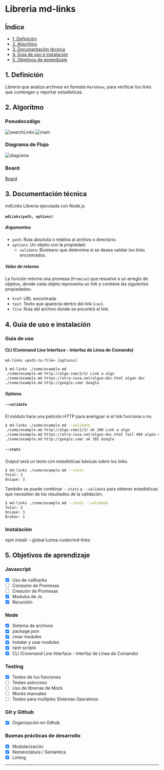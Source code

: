# Libreria md-links

## Índice

* [1. Definición](#1-definicion)
* [2. Algoritmo](#2-algoritmo)
* [3. Documentación técnica](#3-documentacion-tecnica)
* [4. Guia de uso e instalación](#4-guia-de-uso-e-instalacion)
* [5. Objetivos de aprendizaje](#5-objetivos-de-aprendizaje)


## 1. Definición

Libreria que analiza archivos en formato `Markdown`, para verificar los links que contengan 
y reportar estadísticas.

## 2. Algoritmo

### Pseudocodigo
![searchLinks](/screen/searchLinks.png)
![main](/screen/main.png)

### Diagrama de Flujo
![diagrama](/screen/mdLinks.jpg)

### Board
[Board](https://github.com/luzma-coder/LIM012-fe-md-links/projects/1?fullscreen=true)

## 3. Documentación técnica

mdLinks Libreria ejecutada con Node.js

#### `mdLinks(path, options)`

##### Argumentos

- `path`: Ruta absoluta o relativa al archivo o directorio.
- `options`: Un objeto con la propiedad:
  * `validate`: Booleano que determina si se desea validar los links
    encontrados.

##### Valor de retorno

La función retorna una promesa (`Promise`) que resuelve a un arreglo de objetos, donde cada objeto representa un link y contiene las siguientes propiedades:

- `href`: URL encontrada.
- `text`: Texto que aparecía dentro del link (`<a>`).
- `file`: Ruta del archivo donde se encontró el link.

## 4. Guia de uso e instalación

### Guia de uso

#### CLI (Command Line Interface - Interfaz de Línea de Comando)

`md-links <path-to-file> [options]`

```sh
$ md-links ./some/example.md
./some/example.md http://algo.com/2/3/ Link a algo
./some/example.md https://otra-cosa.net/algun-doc.html algún doc
./some/example.md http://google.com/ Google
```

#### Options

##### `--validate`

El módulo hace una petición HTTP para averiguar si el link funciona o no.

```sh
$ md-links ./some/example.md --validate
./some/example.md http://algo.com/2/3/ ok 200 Link a algo
./some/example.md https://otra-cosa.net/algun-doc.html fail 404 algún doc
./some/example.md http://google.com/ ok 301 Google
```

##### `--stats`

Output será un texto con estadísticas básicas sobre los links.

```sh
$ md-links ./some/example.md --stats
Total: 3
Unique: 3
```

También se puede combinar `--stats` y `--validate` para obtener estadísticas que
necesiten de los resultados de la validación.

```sh
$ md-links ./some/example.md --stats --validate
Total: 3
Unique: 3
Broken: 1
```
### Instalación

npm install --global luzma-coder/md-links

## 5. Objetivos de aprendizaje

### Javascript
- [x] Uso de callbacks
- [ ] Consumo de Promesas
- [ ] Creacion de Promesas
- [x] Modulos de Js
- [x] Recursión

### Node
- [x] Sistema de archivos
- [x] package.json
- [x] crear modules
- [x] Instalar y usar modules
- [x] npm scripts
- [x] CLI (Command Line Interface - Interfaz de Línea de Comando)

### Testing
- [x] Testeo de tus funciones
- [ ] Testeo asíncrono
- [ ] Uso de librerias de Mock
- [ ] Mocks manuales
- [ ] Testeo para multiples Sistemas Operativos

### Git y Github
- [x] Organización en Github

### Buenas prácticas de desarrollo
- [x] Modularización
- [x] Nomenclatura / Semántica
- [x] Linting

***

